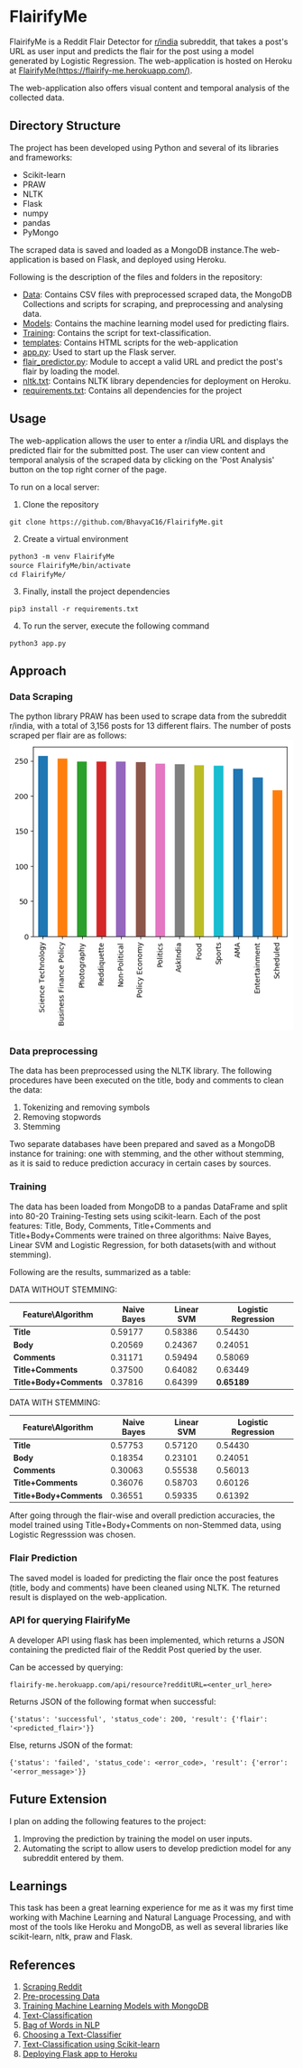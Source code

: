 # FlairifyMe
FlairifyMe is a Reddit Flair Detector for [r/india](https://www.reddit.com/r/india/) subreddit, that takes a post's URL as user input and predicts the flair for the post using a model generated by Logistic Regression. The web-application is hosted on Heroku at [FlairifyMe(https://flairify-me.herokuapp.com/)](https://flairify-me.herokuapp.com/).

The web-application also offers visual content and temporal analysis of the collected data.

## Directory Structure
The project has been developed using Python and several of its libraries and frameworks:
- Scikit-learn
- PRAW
- NLTK
- Flask
- numpy
- pandas
- PyMongo

The scraped data is saved and loaded as a MongoDB instance.The web-application is based on Flask, and deployed using Heroku.

Following is the description of the files and folders in the repository:

- [Data](https://github.com/BhavyaC16/FlairifyMe/tree/master/Data): Contains CSV files with preprocessed scraped data, the MongoDB Collections and scripts for scraping, and preprocessing and analysing data.
- [Models](https://github.com/BhavyaC16/FlairifyMe/tree/master/Models): Contains the machine learning model used for predicting flairs.
- [Training](https://github.com/BhavyaC16/FlairifyMe/tree/master/Training): Contains the script for text-classification.
- [templates](https://github.com/BhavyaC16/FlairifyMe/tree/master/templates): Contains HTML scripts for the web-application
- [app.py](https://github.com/BhavyaC16/FlairifyMe/blob/master/app.py): Used to start up the Flask server.
- [flair_predictor.py](https://github.com/BhavyaC16/FlairifyMe/blob/master/flair_predictor.py): Module to accept a valid URL and predict the post's flair by loading the model.
- [nltk.txt](https://github.com/BhavyaC16/FlairifyMe/blob/master/nltk.txt): Contains NLTK library dependencies for deployment on Heroku.
- [requirements.txt](https://github.com/BhavyaC16/FlairifyMe/blob/master/requirements.txt): Contains all dependencies for the project

## Usage
The web-application allows the user to enter a r/india URL and displays the predicted flair for the submitted post. The user can view content and temporal analysis of the scraped data by clicking on the 'Post Analysis' button on the top right corner of the page.

To run on a local server:
1. Clone the repository
```
git clone https://github.com/BhavyaC16/FlairifyMe.git
```
2. Create a virtual environment
```
python3 -m venv FlairifyMe
source FlairifyMe/bin/activate
cd FlairifyMe/
```
3. Finally, install the project dependencies
```
pip3 install -r requirements.txt
```
4. To run the server, execute the following command
```
python3 app.py
```

## Approach 
### Data Scraping
The python library PRAW has been used to scrape data from the subreddit r/india, with a total of 3,156 posts for 13 different flairs. The number of posts scraped per flair are as follows:
![alt text](https://github.com/BhavyaC16/FlairifyMe/blob/master/Data/Scripts/DataSplit.png)

### Data preprocessing
The data has been preprocessed using the NLTK library. The following procedures have been executed on the title, body and comments to clean the data:
1. Tokenizing and removing symbols
2. Removing stopwords
3. Stemming

Two separate databases have been prepared and saved as a MongoDB instance for training: one with stemming, and the other without stemming, as it is said to reduce prediction accuracy in certain cases by sources.

### Training 
The data has been loaded from MongoDB to a pandas DataFrame and split into 80-20 Training-Testing sets using scikit-learn.
Each of the post features: Title, Body, Comments, Title+Comments and Title+Body+Comments were trained on three algorithms: Naive Bayes, Linear SVM and Logistic Regression, for both datasets(with and without stemming).

Following are the results, summarized as a table:

DATA WITHOUT STEMMING:

| **Feature\Algorithm**   | **Naive Bayes** | **Linear SVM** | **Logistic Regression** |
|-------------------------|-----------------|----------------|-------------------------|
| **Title**               | 0.59177         | 0.58386        | 0.54430                 |
| **Body**                | 0.20569         | 0.24367        | 0.24051                 |
| **Comments**            | 0.31171         | 0.59494        | 0.58069                 |
| **Title+Comments**      | 0.37500         | 0.64082        | 0.63449                 |
| **Title+Body+Comments** | 0.37816         | 0.64399        | **0.65189**             |

DATA WITH STEMMING:

| **Feature\Algorithm**   | **Naive Bayes** | **Linear SVM** | **Logistic Regression** |
|-------------------------|-----------------|----------------|-------------------------|
| **Title**               | 0.57753         | 0.57120        | 0.54430                 |
| **Body**                | 0.18354         | 0.23101        | 0.24051                 |
| **Comments**            | 0.30063         | 0.55538        | 0.56013                 |
| **Title+Comments**      | 0.36076         | 0.58703        | 0.60126                 |
| **Title+Body+Comments** | 0.36551         | 0.59335        | 0.61392                 |

After going through the flair-wise and overall prediction accuracies, the model trained using Title+Body+Comments on non-Stemmed data, using Logistic Regresssion was chosen. 

### Flair Prediction
The saved model is loaded for predicting the flair once the post features (title, body and comments) have been cleaned using NLTK. The returned result is displayed on the web-application.

### API for querying FlairifyMe
A developer API using flask has been implemented, which returns a JSON containing the predicted flair of the Reddit Post queried by the user.

Can be accessed by querying: 
```
flairify-me.herokuapp.com/api/resource?redditURL=<enter_url_here>
```

Returns JSON of the following format when successful:
```
{'status': 'successful', 'status_code': 200, 'result': {'flair': '<predicted_flair>'}}
```
Else, returns JSON of the format: 
```
{'status': 'failed', 'status_code': <error_code>, 'result': {'error': '<error_message>'}}
```
## Future Extension
I plan on adding the following features to the project:
1. Improving the prediction by training the model on user inputs.
2. Automating the script to allow users to develop prediction model for any subreddit entered by them.

## Learnings
This task has been a great learning experience for me as it was my first time working with Machine Learning and Natural Language Processing, and with most of the tools like Heroku and MongoDB, as well as several libraries like scikit-learn, nltk, praw and Flask.

## References
1. [Scraping Reddit](https://www.datasciencecentral.com/profiles/blogs/scraping-reddit)
2. [Pre-processing Data](https://pythonhealthcare.org/2018/12/14/101-pre-processing-data-tokenization-stemming-and-removal-of-stop-words/)
3. [Training Machine Learning Models with MongoDB](https://www.mongodb.com/blog/post/training-machine-learning-models-with-mongodb)
4. [Text-Classification](https://medium.com/@ageitgey/text-classification-is-your-new-secret-weapon-7ca4fad15788)
5. [Bag of Words in NLP](https://medium.com/greyatom/an-introduction-to-bag-of-words-in-nlp-ac967d43b428)
6. [Choosing a Text-Classifier](https://nlp.stanford.edu/IR-book/html/htmledition/choosing-what-kind-of-classifier-to-use-1.html)
7. [Text-Classification using Scikit-learn](https://towardsdatascience.com/multi-class-text-classification-model-comparison-and-selection-5eb066197568)
8. [Deploying Flask app to Heroku](https://github.com/datademofun/heroku-basic-flask)

